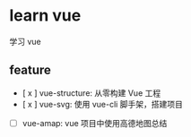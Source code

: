# learn vue
学习 vue

## feature
- [ x ] vue-structure: 从零构建 Vue 工程 
- [ x ] vue-svg: 使用 vue-cli 脚手架，搭建项目
- [ ] vue-amap: vue 项目中使用高德地图总结